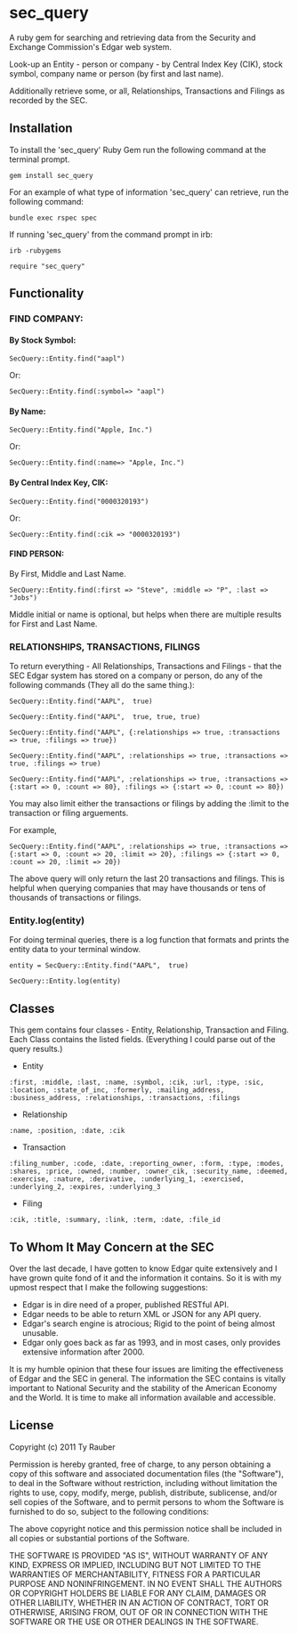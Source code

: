 # sec_query

A ruby gem for searching and retrieving data from the Security and Exchange Commission's Edgar web system.

Look-up an Entity - person or company - by Central Index Key (CIK), stock symbol, company name or person (by first and last name).

Additionally retrieve some, or all, Relationships, Transactions and Filings as recorded by the SEC.

## Installation

To install the 'sec_query' Ruby Gem run the following command at the terminal prompt.

`gem install sec_query`

For an example of what type of information 'sec_query' can retrieve, run the following command:

`bundle exec rspec spec`

If running 'sec_query' from the command prompt in irb:

`irb -rubygems`

`require "sec_query"`

## Functionality

### FIND COMPANY:

#### By Stock Symbol:

`SecQuery::Entity.find("aapl")`

Or:

`SecQuery::Entity.find(:symbol=> "aapl")`

#### By Name:

`SecQuery::Entity.find("Apple, Inc.")`

Or:

`SecQuery::Entity.find(:name=> "Apple, Inc.")`

#### By Central Index Key, CIK:

`SecQuery::Entity.find("0000320193")`

Or:

`SecQuery::Entity.find(:cik => "0000320193")`

#### FIND PERSON:

By First, Middle and Last Name.

`SecQuery::Entity.find(:first => "Steve", :middle => "P", :last => "Jobs")`

Middle initial or name is optional, but helps when there are multiple results for First and Last Name.

### RELATIONSHIPS, TRANSACTIONS, FILINGS

To return everything - All Relationships, Transactions and Filings - that the SEC Edgar system has stored on a company or person, do any of the following commands (They all do the same thing.):

`SecQuery::Entity.find("AAPL",  true)`

`SecQuery::Entity.find("AAPL",  true, true, true)`

`SecQuery::Entity.find("AAPL", {:relationships => true, :transactions => true, :filings => true})`

`SecQuery::Entity.find("AAPL", :relationships => true, :transactions => true, :filings => true)`

`SecQuery::Entity.find("AAPL", :relationships => true, :transactions => {:start => 0, :count => 80}, :filings => {:start => 0, :count => 80})`

You may also limit either the transactions or filings by adding the :limit to the transaction or filing arguements.

For example,

`SecQuery::Entity.find("AAPL", :relationships => true, :transactions => {:start => 0, :count => 20, :limit => 20}, :filings => {:start => 0, :count => 20, :limit => 20})`

The above query will only return the last 20 transactions and filings.  This is helpful when querying companies that may have thousands or tens of thousands of transactions or filings.

### Entity.log(entity)

For doing terminal queries, there is a log function that formats and prints the entity data to your terminal window.

`entity = SecQuery::Entity.find("AAPL",  true)`

`SecQuery::Entity.log(entity)`


## Classes

This gem contains four classes - Entity, Relationship, Transaction and Filing.  Each Class contains the listed fields. (Everything I could parse out of the query results.)

* Entity

`:first, :middle, :last, :name, :symbol, :cik, :url, :type, :sic, :location, :state_of_inc, :formerly, :mailing_address, :business_address, :relationships, :transactions, :filings`

* Relationship

`:name, :position, :date, :cik`

* Transaction

`:filing_number, :code, :date, :reporting_owner, :form, :type, :modes, :shares, :price, :owned, :number, :owner_cik, :security_name, :deemed, :exercise, :nature, :derivative, :underlying_1, :exercised,	:underlying_2, :expires, :underlying_3`

* Filing

`:cik, :title, :summary, :link, :term, :date, :file_id`

## To Whom It May Concern at the SEC

Over the last decade, I have gotten to know Edgar quite extensively and I have grown quite fond of it and the information it contains. So it is with my upmost respect that I make the following suggestions:

* Edgar is in dire need of a proper, published RESTful API.
* Edgar needs to be able to return XML or JSON  for any API query.
* Edgar's search engine is atrocious; Rigid to the point of being almost unusable.
* Edgar only goes back as far as 1993, and in most cases, only provides extensive information after 2000.

It is my humble opinion that these four issues are limiting the effectiveness of Edgar and the SEC in general.  The information the SEC contains is vitally important to National Security and the stability of the American Economy and the World.  It is time to  make all information available and accessible.

## License

Copyright (c) 2011 Ty Rauber

Permission is hereby granted, free of charge, to any person obtaining a copy of this software and associated documentation files (the "Software"), to deal in the Software without restriction, including without limitation the rights to use, copy, modify, merge, publish, distribute, sublicense, and/or sell copies of the Software, and to permit persons to whom the Software is furnished to do so, subject to the following conditions:

The above copyright notice and this permission notice shall be included in all copies or substantial portions of the Software.

THE SOFTWARE IS PROVIDED "AS IS", WITHOUT WARRANTY OF ANY KIND, EXPRESS OR IMPLIED, INCLUDING BUT NOT LIMITED TO THE WARRANTIES OF MERCHANTABILITY, FITNESS FOR A PARTICULAR PURPOSE AND NONINFRINGEMENT. IN NO EVENT SHALL THE AUTHORS OR COPYRIGHT HOLDERS BE LIABLE FOR ANY CLAIM, DAMAGES OR OTHER LIABILITY, WHETHER IN AN ACTION OF CONTRACT, TORT OR OTHERWISE, ARISING FROM, OUT OF OR IN CONNECTION WITH THE SOFTWARE OR THE USE OR OTHER DEALINGS IN THE SOFTWARE.
